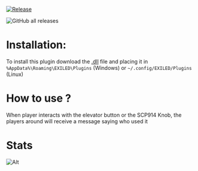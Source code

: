 [![Release]][Link] 
<!----------------------------------------------------------------------------->
[Link]: https://github.com/Antoniofo/ElevatorBC/releases
<!---------------------------------[ Buttons ]--------------------------------->
[Release]: https://img.shields.io/badge/Release-EFFDE?style=for-the-badge&logoColor=white&logo=DocuSign
![GitHub all releases](https://img.shields.io/github/downloads/Robocnop/ElevatorBC/total)


# Installation:

To install this plugin download the [.dll](https://github.com/Antoniofo/ElevatorBC/releases) file and placing it in ``%AppData%\Roaming\EXILED\Plugins`` (Windows) or ``~/.config/EXILED/Plugins`` (Linux)


# How to use ?

When player interacts with the elevator button or the SCP914 Knob, the players around will receive a message saying who used it

# Stats
![Alt](https://repobeats.axiom.co/api/embed/4cc9d007cdbd1103ea67cb44867cca644dafcbc4.svg "Repobeats analytics image")



